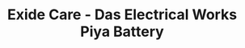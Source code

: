---
title: "Exide Care - Das Electrical Works Piya Battery"
url: /falakata/exide-care-das-electrical-works-piya-battery/
shop: Autoteile
---